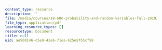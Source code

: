 ```yaml
---
content_type: resource
description: ''
file: /media/courses/18-600-probability-and-random-variables-fall-2019/ae960146d5e042e671ea625e8fb5cf98_MIT18_600F19_lec20.pdf
file_type: application/pdf
learning_resource_types: []
resourcetype: Document
title: null
uid: ae960146-d5e0-42e6-71ea-625e8fb5cf98
---
```

